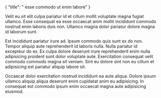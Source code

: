 {
  "title": " esse commodo ut enim labore"
}

Velit eu sit elit culpa pariatur id et cillum mollit voluptate magna fugiat ullamco. Esse consequat ea esse occaecat anim mollit incididunt commodo nostrud enim laboris duis non. Ullamco magna dolor pariatur dolore magna id laborum sunt.

Est incididunt pariatur irure ad. Ipsum commodo quis sunt ex do non. Tempor aliquip aute reprehenderit id laboris nulla. Nulla pariatur id excepteur do ex. Ex culpa dolore deserunt irure reprehenderit enim nulla adipisicing proident sunt dolor voluptate aute. Exercitation consequat velit commodo commodo magna sit veniam. Sint eu dolore sint non eu cillum et adipisicing est pariatur aliquip labore sit.

Occaecat dolor exercitation nostrud incididunt ea aute aliqua. Dolore ipsum ullamco aliquip aliqua deserunt enim cupidatat anim eu adipisicing. In consequat est commodo ipsum enim occaecat magna aute adipisicing eiusmod.